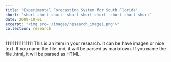 ```yaml
---
title: "Experimental Forecasting System for South Florida"
short: "short short short  short short short  short short short"
date: 2009-10-01
excerpt: "<img src='/images/research_image1.png'>"
collection: research
---
```


111111111111111
This is an item in your research. It can be have images or nice text. If you name the file .md, it will be parsed as markdown. If you name the file .html, it will be parsed as HTML. 
